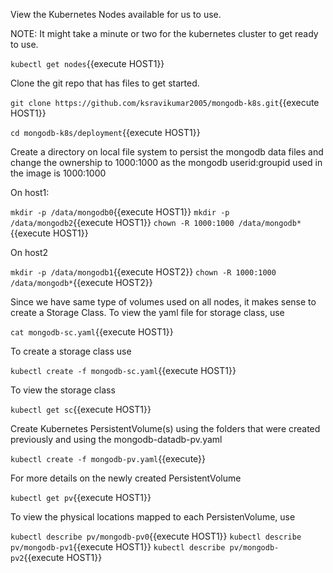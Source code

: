 
View the Kubernetes Nodes available for us to use.

NOTE: It might take a minute or two for the kubernetes cluster to get ready to use. 

`kubectl get nodes`{{execute HOST1}}

Clone the git repo that has files to get started.

`git clone https://github.com/ksravikumar2005/mongodb-k8s.git`{{execute HOST1}}

`cd mongodb-k8s/deployment`{{execute HOST1}}

Create a directory on local file system to persist the mongodb data files and change the ownership to 1000:1000 as the mongodb userid:groupid used in the image is 1000:1000

On host1:

`mkdir -p /data/mongodb0`{{execute HOST1}}
`mkdir -p /data/mongodb2`{{execute HOST1}}
`chown -R 1000:1000 /data/mongodb*`{{execute HOST1}}

On host2

`mkdir -p /data/mongodb1`{{execute HOST2}}
`chown -R 1000:1000 /data/mongodb*`{{execute HOST2}}

Since we have same type of volumes used on all nodes, it makes sense to create a Storage Class. To view the yaml file for storage class, use

`cat mongodb-sc.yaml`{{execute HOST1}}

To create a storage class use

`kubectl create -f mongodb-sc.yaml`{{execute HOST1}}

To view the storage class 

`kubectl get sc`{{execute HOST1}}

Create Kubernetes PersistentVolume(s) using the folders that were created previously and using the mongodb-datadb-pv.yaml

`kubectl create -f mongodb-pv.yaml`{{execute}}

For more details on the newly created PersistentVolume

`kubectl get pv`{{execute HOST1}}

To view the physical locations mapped to each PersistenVolume, use

`kubectl describe pv/mongodb-pv0`{{execute HOST1}}
`kubectl describe pv/mongodb-pv1`{{execute HOST1}}
`kubectl describe pv/mongodb-pv2`{{execute HOST1}}




